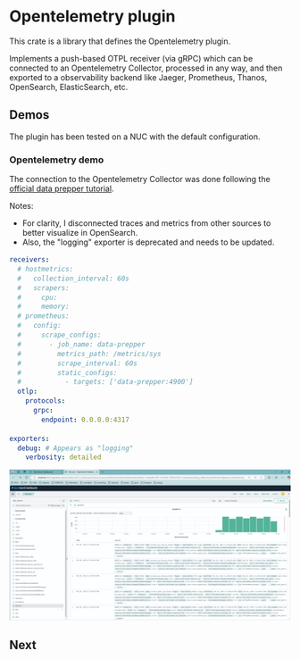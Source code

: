 # Opentelemetry plugin

This crate is a library that defines the Opentelemetry plugin.

Implements a push-based OTPL receiver (via gRPC) which can be connected to an Opentelemetry Collector, processed in any way, and then exported to a observability backend like Jaeger, Prometheus, Thanos, OpenSearch, ElasticSearch, etc.

## Demos

The plugin has been tested on a NUC with the default configuration.

### Opentelemetry demo

The connection to the Opentelemetry Collector was done following the [official data prepper tutorial](https://github.com/opensearch-project/data-prepper/tree/main/examples/metrics-ingestion-otel).

Notes:
- For clarity, I disconnected traces and metrics from other sources to better visualize in OpenSearch.
- Also, the "logging" exporter is deprecated and needs to be updated.

```yaml # data-prepper/examples/metrics-ingestion-otel/otel-collector-config.yml
receivers:
  # hostmetrics:
  #   collection_interval: 60s
  #   scrapers:
  #     cpu:
  #     memory:
  # prometheus:
  #   config:
  #     scrape_configs:
  #       - job_name: data-prepper
  #         metrics_path: /metrics/sys
  #         scrape_interval: 60s
  #         static_configs:
  #           - targets: ['data-prepper:4900']
  otlp:
    protocols:
      grpc:
        endpoint: 0.0.0.0:4317

exporters:
  debug: # Appears as "logging" 
    verbosity: detailed
```

![demo](./docs/otel-opensearch-demo.png)

## Next
